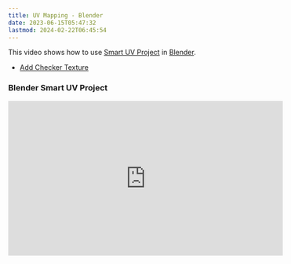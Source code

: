 ```yaml
---
title: UV Mapping - Blender
date: 2023-06-15T05:47:32
lastmod: 2024-02-22T06:45:54
---
```


This video shows how to use [Smart UV Project](https://youtu.be/MkT4xIhoaLM) in [Blender](blender.md).

- [Add Checker Texture](https://youtu.be/gv8tQS9bSb8)

<div class="video-grid">

<div class="video-card">

### Blender Smart UV Project

<div class="iframe-16-9-container">
<iframe class="youTubeIframe" width="560" height="315" src="https://www.youtube.com/embed/MkT4xIhoaLM?rel=0" title="YouTube video player" frameborder="0" allow="accelerometer; autoplay; clipboard-write; encrypted-media; gyroscope; picture-in-picture; web-share" allowfullscreen></iframe>
</div>
</div>

</div>
